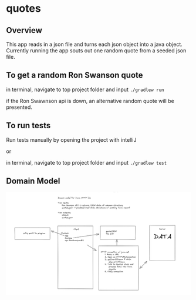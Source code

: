 # quotes

## Overview

This app reads in a json file and turns each json object into a java object. Currently running the app souts out one random quote from a seeded json file.

## To get a random Ron Swanson quote

in terminal, navigate to top project folder and input `./gradlew run`

if the Ron Swawnson api is down, an alternative random quote will be presented.

## To run tests

Run tests manually by opening the project with intelliJ

or

in terminal, navigate to top project folder and input `./gradlew test`

## Domain Model

![image of domain model](img/domain.png)